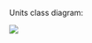 Units class diagram:

![](https://raw.githubusercontent.com/tfiers/voltage-to-wiring-sim/master/code/voltage_to_wiring_sim/units/Units_class_diagram.svg?token=AA4ZI5TW2RLCQT4ISASNQWK7IWLQK)
